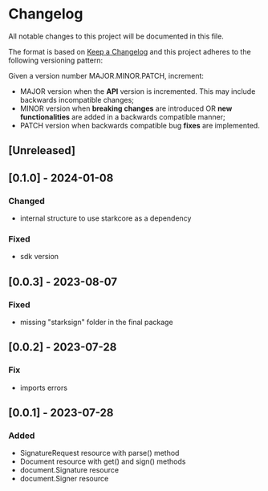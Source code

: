 # Changelog

All notable changes to this project will be documented in this file.

The format is based on [Keep a Changelog](https://keepachangelog.com/en/1.0.0/)
and this project adheres to the following versioning pattern:

Given a version number MAJOR.MINOR.PATCH, increment:

- MAJOR version when the **API** version is incremented. This may include backwards incompatible changes;
- MINOR version when **breaking changes** are introduced OR **new functionalities** are added in a backwards compatible manner;
- PATCH version when backwards compatible bug **fixes** are implemented.

## [Unreleased]

## [0.1.0] - 2024-01-08
### Changed
- internal structure to use starkcore as a dependency
### Fixed
- sdk version

## [0.0.3] - 2023-08-07
### Fixed
- missing "starksign" folder in the final package

## [0.0.2] - 2023-07-28
### Fix
- imports errors

## [0.0.1] - 2023-07-28
### Added
- SignatureRequest resource with parse() method
- Document resource with get() and sign() methods
- document.Signature resource
- document.Signer resource